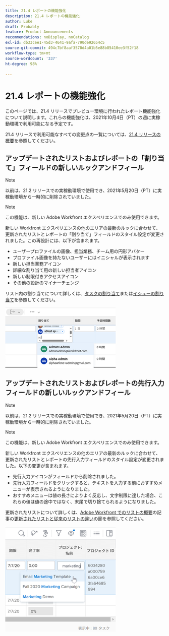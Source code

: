 ```yaml
---
title: 21.4 レポートの機能強化
description: 21.4 レポートの機能強化
author: Luke
draft: Probably
feature: Product Announcements
recommendations: noDisplay, noCatalog
exl-id: db33cee1-45d3-4641-9afa-790de92654c5
source-git-commit: 494c7bf8aaf3570d4a01b5e88b85410ee3f52f18
workflow-type: tm+mt
source-wordcount: '337'
ht-degree: 98%

---
```


# 21.4 レポートの機能強化

このページでは、21.4 リリースでプレビュー環境に行われたレポート機能強化について説明します。これらの機能強化は、2021年10月4日（PT）の週に実稼動環境で利用可能になる予定です。

21.4 リリースで利用可能なすべての変更点の一覧については、[21.4 リリースの概要](../../../product-announcements/product-releases/21.4-release-activity/21-4-release-overview.md)を参照してください。

## アップデートされたリストおよびレポートの「割り当て」フィールドの新しいルックアンドフィール

>[!NOTE]
>
>以前は、21.2 リリースでの実稼動環境で使用でき、2021年5月20日（PT）に実稼動環境から一時的に削除されていました。

>[!NOTE]
>
>この機能は、新しい Adobe Workfront エクスペリエンスでのみ使用できます。

新しい Workfront エクスペリエンスの他のエリアの最新のルックに合わせて、更新されたリストとレポートの「割り当て」フィールドのスタイル設定が変更されました。この再設計には、以下が含まれます。

* ユーザープロファイルの画像、担当業務、チーム用の円形アバター
* プロファイル画像を持たないユーザーにはイニシャルが表示されます
* 新しい担当業務アイコン
* 詳細な割り当て用の新しい担当者アイコン
* 新しい制限付きアクセスアイコン
* その他の設計のマイナーチェンジ

リスト内の割り当てについて詳しくは、[タスクの割り当て](../../../manage-work/tasks/assign-tasks/assign-tasks.md)または[イシューの割り当て](../../../manage-work/issues/manage-issues/assign-issues.md)を参照してください。

![ 割り当ての更新 ](assets/assignments-updates-350x193.png)

## アップデートされたリストおよびレポートの先行入力フィールドの新しいルックアンドフィール

>[!NOTE]
>
>以前は、21.2 リリースでの実稼動環境で使用でき、2021年5月20日（PT）に実稼動環境から一時的に削除されていました。

>[!NOTE]
>
>この機能は、新しい Adobe Workfront エクスペリエンスでのみ使用できます。

新しい Workfront エクスペリエンスの他のエリアの最新のルックに合わせて、更新されたリストとレポートの先行入力フィールドのスタイル設定が変更されました。以下の変更が含まれます。

* 先行入力アイコンがフィールドから削除されました。
* 先行入力フィールドをクリックすると、テキストを入力する前におすすめメニューが表示されるようになりました。
* おすすめメニューは値の長さによりよく反応し、文字制限に達した場合、これらの値は値の途中ではなく、末尾で切り捨てられるようになりました。

更新されたリストについて詳しくは、[Adobe Workfront でのリストの概要](../../../workfront-basics/navigate-workfront/use-lists/view-items-in-a-list.md)の記事の[更新されたリストと従来のリストの違い](../../../workfront-basics/navigate-workfront/use-lists/view-items-in-a-list.md#updated)の節を参照してください。

![Typeahead フィールド ](assets/typeahead-updates-350x336.png)

